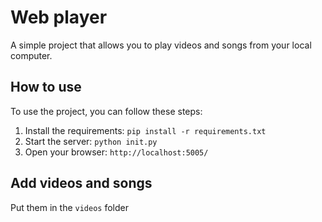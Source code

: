 # Web player
A simple project that allows you to play videos and songs from your local computer.

## How to use
To use the project, you can follow these steps:

1. Install the requirements: `pip install -r requirements.txt`
1. Start the server: `python init.py`
2. Open your browser: `http://localhost:5005/`

## Add videos and songs
Put them in the `videos` folder